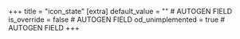 +++
title = "icon_state"
[extra]
default_value = "" # AUTOGEN FIELD
is_override = false # AUTOGEN FIELD
od_unimplemented = true # AUTOGEN FIELD
+++